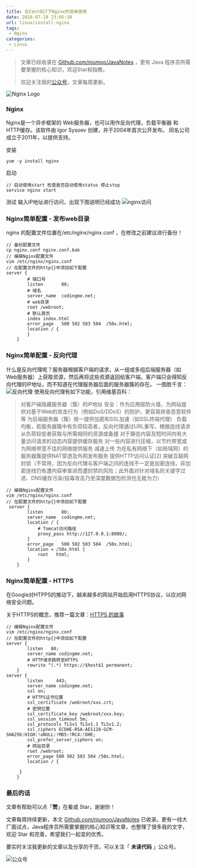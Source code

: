 ```yaml
---
title: 在CentOS7下Nginx的简单使用
date: 2018-07-10 23:05:10
url: linux/install-nginx
tags:
 - Nginx
categories:
 - Linux
---
```


> 文章已经收录在 [Github.com/niumoo/JavaNotes](https://github.com/niumoo/JavaNotes) ，更有 Java 程序员所需要掌握的核心知识，欢迎Star和指教。
>
> 欢迎关注我的[公众号](https://github.com/niumoo/JavaNotes#%E5%85%AC%E4%BC%97%E5%8F%B7)，文章每周更新。

<!-- ![Nginx Logo](https://cdn.jsdelivr.net/gh/niumoo/cdn-assets/2019/c4f4c4d1ee971b2faa3ee4d504837a18.jpg)-->
![Nginx Logo](https://cdn.jsdelivr.net/gh/niumoo/cdn-assets/2019/060ce880b9ad8d2688139d38ce01b355.jpg)
### Nginx
Nginx是一个异步框架的 Web服务器，也可以用作反向代理，负载平衡器 和 HTTP缓存。该软件由 Igor Sysoev 创建，并于2004年首次公开发布。 同名公司成立于2011年，以提供支持。

安装
```shell
yum -y install nginx
```
启动
```shell
// 启动使用start 检查是否启动使用status 停止stop
service nginx start
```
<!-- more -->
测试
输入IP地址进行访问，出现下图说明已经成功
![nginx访问](https://cdn.jsdelivr.net/gh/niumoo/cdn-assets/2019/cd56f7d9e0b1df3d6bf1e9e668d09cf9.jpg)

### Nginx简单配置 - 发布web目录
nginx 的配置文件位置在/etc/nginx/nginx.conf ，在修改之前建议进行备份！
```shell
// 备份配置文件
cp nginx.conf nginx.conf.bak
// 编辑Nginx配置文件
vim /etc/nginx/nginx.conf
// 在配置文件的http{}中添加如下配置
server {
		# 端口号
		listen       80;
		# 域名
		server_name  codingme.net;
		# web目录
		root /webroot;
		# 默认首页
		index index.html
		error_page   500 502 503 504  /50x.html;
		location / {
		}
    }
```
### Nginx简单配置 - 反向代理

什么是反向代理呢？服务器根据客户端的请求，从一组或多组后端服务器（如Web服务器）上获取资源，然后再将这些资源返回给客户端，客户端只会得知反向代理的IP地址，而不知道在代理服务器后面的服务器簇的存在。
一图胜千言：
![反向代理](https://cdn.jsdelivr.net/gh/niumoo/cdn-assets/2019/ed853d7219f3414a1676b0e411e40018.png)
使用反向代理有如下功能，引用维基百科：

> 对客户端隐藏服务器（簇）的IP地址
> 安全：作为应用层防火墙，为网站提供对基于Web的攻击行为（例如DoS/DDoS）的防护，更容易排查恶意软件等
> 为后端服务器（簇）统一提供加密和SSL加速（如SSL终端代理）
> 负载均衡，若服务器簇中有负荷较高者，反向代理通过URL重写，根据连线请求从负荷较低者获取与所需相同的资源或备援
> 对于静态内容及短时间内有大量访问请求的动态内容提供缓存服务
> 对一些内容进行压缩，以节约带宽或为网络带宽不佳的网络提供服务
> 减速上传
> 为在私有网络下（如局域网）的服务器簇提供NAT穿透及外网发布服务
> 提供HTTP访问认证[2]
> 突破互联网封锁（不常用，因为反向代理与客户端之间的连线不一定是加密连线，非加密连线仍有遭内容审查进而遭封禁的风险；此外面对针对域名的关键字过滤、DNS缓存污染/投毒攻击乃至深度数据包检测也无能为力）

```shell
// 编辑Nginx配置文件
vim /etc/nginx/nginx.conf
// 在配置文件的http{}中添加如下配置
 server {
        listen       80;
        server_name  codingme.net;
        location / {
			# Tomcat访问路径
            proxy_pass http://127.0.0.1:8080/;
        }
        error_page   500 502 503 504  /50x.html;
        location = /50x.html {
            root   html;
        }        
    }  
```
### Nginx简单配置 - HTTPS
在Google对HTPPS的推动下，越来越多的网站开始启用HTTPS协议，以应对网络安全问题。

关于HTTPS的概念，推荐一篇文章：[HTTPS 的故事](https://qianduan.group/posts/5a6560b00cf6b624d2239c6f)

```shell
// 编辑Nginx配置文件
vim /etc/nginx/nginx.conf
// 在配置文件的http{}中添加如下配置
server {
		listen   80;
		server_name codingme.net;
		# HTTP请求跳转至HTTPS
        rewrite ^(.*) https://$host$1 permanent;
    }	
server {
        listen     443;
        server_name codingme.net;
        ssl on;
		# HTTPS证书位置
        ssl_certificate /webroot/xxx.crt; 
		# 密钥位置
        ssl_certificate_key /webroot/xxx.key; 
        ssl_session_timeout 5m;
        ssl_protocols TLSv1 TLSv1.1 TLSv1.2; 
        ssl_ciphers ECDHE-RSA-AES128-GCM-SHA256:HIGH:!aNULL:!MD5:!RC4:!DHE;
        ssl_prefer_server_ciphers on;
		# 网站目录
        root /webroot;
		error_page 500 502 503 504 /50x.html;
		location / {

	 }
    }
```

### 最后的话

文章有帮助可以点「**赞**」在看或 Star，谢谢你！

文章每周持续更新，本文 [Github.com/niumoo/JavaNotes](https://github.com/niumoo/JavaNotes) 已收录。更有一线大厂面试点，Java程序员所需要掌握的核心知识等文章，也整理了很多我的文字，欢迎 Star 和完善，希望我们一起变的优秀。

要实时关注我更新的文章以及分享的干货，可以关注「 **未读代码** 」公众号。

![公众号](https://camo.githubusercontent.com/a2cbbcea06fb6653b2e0dc25acff3bf0d525a218/68747470733a2f2f63646e2e6a7364656c6976722e6e65742f67682f6e69756d6f6f2f63646e2d6173736574732f776562696e666f2f77656978696e2d7075626c69632e6a7067)